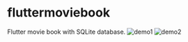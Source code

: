 # fluttermoviebook
Flutter movie book with SQLite database.
![demo1](https://user-images.githubusercontent.com/78217840/171019097-ed2ffa16-3015-4ebd-b5da-cdc92db549a8.png)
![demo2](https://user-images.githubusercontent.com/78217840/171019134-7d65da44-e6d0-4aa1-bbc1-08f8f8496bae.png)
